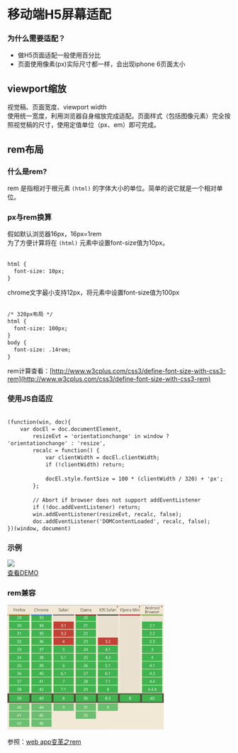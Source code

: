 # 移动端H5屏幕适配

### 为什么需要适配？

  * 做H5页面适配一般使用百分比
  * 页面使用像素(px)实际尺寸都一样，会出现iphone 6页面太小

## viewport缩放
视觉稿、页面宽度、viewport width<br /> 使用统一宽度，利用浏览器自身缩放完成适配。页面样式（包括图像元素）完全按照视觉稿的尺寸，使用定值单位（px、em）即可完成。

## rem布局

### 什么是rem?
rem 是指相对于根元素 <code>(html)</code> 的字体大小的单位。简单的说它就是一个相对单位。

### px与rem换算
假如默认浏览器16px，16px=1rem<br />
为了方便计算将在 <code>(html)</code> 元素中设置font-size值为10px。<br />
<pre><code>
html {
  font-size: 10px;
}
</code></pre>
chrome文字最小支持12px，将<code><html></code>元素中设置font-size值为100px
<pre><code>
/* 320px布局 */
html {
  font-size: 100px;
}
body {
  font-size: .14rem;
}
</code></pre>
rem计算查看：[http://www.w3cplus.com/css3/define-font-size-with-css3-rem](http://www.w3cplus.com/css3/define-font-size-with-css3-rem)

### 使用JS自适应
<pre><code>
(function(win, doc){
    var docEl = doc.documentElement,
        resizeEvt = 'orientationchange' in window ? 'orientationchange' : 'resize',
        recalc = function() {
            var clientWidth = docEl.clientWidth;
            if (!clientWidth) return;

            docEl.style.fontSize = 100 * (clientWidth / 320) + 'px';
        };

        // Abort if browser does not support addEventListener
        if (!doc.addEventListener) return;
        win.addEventListener(resizeEvt, recalc, false);
        doc.addEventListener('DOMContentLoaded', recalc, false);
})(window, document)
</code></pre>

### 示例
<img src="http://qrapi.cli.im/qr?data=http%253A%252F%252Fnevergiveup-j.github.io%252FmobileAdapter%252Frem&amp;level=H&amp;transparent=false&amp;bgcolor=%23ffffff&amp;forecolor=%23000000&amp;blockpixel=12&amp;marginblock=1&amp;logourl=&amp;size=280&amp;kid=cliim&amp;key=fd4b44f07396ae1a24806c990eeb1d0e" /><br />
[查看DEMO](http://nevergiveup-j.github.io/mobileAdapter/rem)

### rem兼容
<img src="https://github.com/nevergiveup-j/HP/blob/master/mobileAdapter/rem.png" width="70%" />


参照：[web app变革之rem](http://isux.tencent.com/web-app-rem.html)
